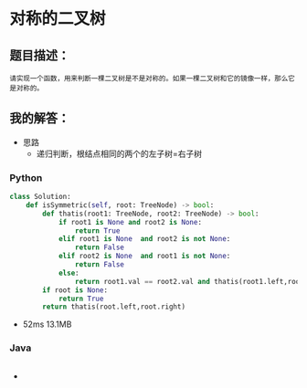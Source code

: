 # 对称的二叉树

## 题目描述：

```
请实现一个函数，用来判断一棵二叉树是不是对称的。如果一棵二叉树和它的镜像一样，那么它是对称的。
```

## 我的解答：

- 思路
  - 递归判断，根结点相同的两个的左子树=右子树

### Python

```python
class Solution:
    def isSymmetric(self, root: TreeNode) -> bool:
        def thatis(root1: TreeNode, root2: TreeNode) -> bool:
            if root1 is None and root2 is None:
                return True
            elif root1 is None  and root2 is not None:
                return False
            elif root2 is None  and root1 is not None:
                return False
            else:
                return root1.val == root2.val and thatis(root1.left,root2.right) and thatis(root1.right,root2.left)
        if root is None:
            return True
        return thatis(root.left,root.right)
```

- 52ms 13.1MB

### Java

```java

```

- 